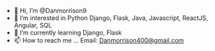 - 👋 Hi, I’m @Danmorrison9
- 👀 I’m interested in Python Django, Flask, Java, Javascript, ReactJS, Angular, SQL
- 🌱 I’m currently learning Django, Flask
- 📫 How to reach me ... Email: Danmorrison400@gmail.com
